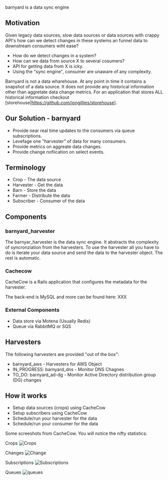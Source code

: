 barnyard is a data sync engine

## Motivation

Given legacy data sources, slow data sources or data sources with crappy API's
how can we detect changes in these systems an funnel data to downstream consumers wiht ease?

* How do we detect changes in a system?
* How can we data from source X to several cosumers?
* API for getting data from X is icky.
* Using the "sync engine", consumer are unaware of any complexity.

Barnyard is not a data wharehouse.  At any point in time it contains a snapshot
of a data source.  It does not provide any historical information other than
aggretate data change metrics.  For an application that stores ALL historical
information checkout [storehouse|https://github.com/jongillies/storehouse].

## Our Solution - barnyard

* Provide near real time updates to the consumers via queue subscriptions.
* Levefage one "harvester" of data for many consumers.
* Provide metrics on aggreate data changes.
* Provide change nofiication on select events.

## Terminology

* Crop - The data source
* Harvester - Get the data
* Barn - Store the data
* Farmer - Distribute the data
* Subscriber - Consumer of the data

## Components

### barnyard_harvester

The barnyar_harvester is the data sync engine.  It abstracts the complexity of
syncronziation from the harvesters.  To use the harvester all you have to do is
iterate your data source and send the data to the harvester object.
The rest is automatic.

### Cachecow

CacheCow is a Rails application that configures the metadata for the harvester.

The back-end is MySQL and more can be found here: XXX

### External Components

* Data store via Motena (Usually Redis)
* Queue via RabbitMQ or SQS

## Harvesters

The following harvesters are provided "out of the box":

* barnyard_aws - Harvesters for AWS Object
* IN_PROGRESS: barnyard_dns - Monitor DNS Chagnes
* TO_DO: barnyard_ad-dg - Monitor Active Directory distribution group (DG) changes

## How it works

* Setup data sources (crops) using CacheCow
* Setup subscribers using CacheCow
* Schedule/run your harvester for the data
* Schedule/run your consumer for the data

Some screeshots from CacheCow.  You will notice the nifty statistics:

Crops
![Crops](https://raw.github.com/jongillies/cachecow/master/img/crops.png)

Changes
![Change](https://raw.github.com/jongillies/cachecow/master/img/change.png)

Subscriptions
![Subscriptions](https://raw.github.com/jongillies/cachecow/master/img/subscriptions.png)

Queues
![queues](https://raw.github.com/jongillies/cachecow/master/img/queues.png)


